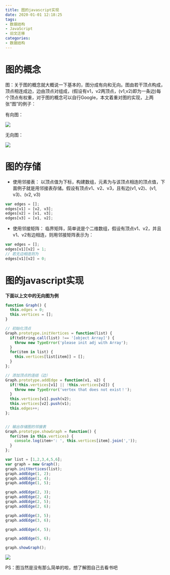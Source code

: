 ```yaml
---
title: 图的javascript实现
date: 2020-01-01 12:18:25
tags:
- 数据结构
- JavaScript
- 旧文迁移
categories:
- 数据结构
---
```



# 图的概念

图：关于图的概念就大概说一下基本的，图分成有向和无向。图由若干顶点构成，顶点相连成边，边由顶点对组成，(假设有v1，v2两顶点，(v1,v2)即为一条边)每个顶点有权重，对于图的概念可以自行Google，本文着重对图的实现，上两张“图”的例子：

<!-- more -->

有向图：

![](2838289-34f3c4e8246fdbfd.png)

无向图：

![](2838289-1effeaaa6413bc13.png)

# 图的存储

- 使用邻接表：
以顶点值为下标，构建数组，元素为与该顶点相连的顶点值，下面例子就是用邻接表存储。假设有顶点v1、v2、v3，且有边(v1, v2)、(v1, v3)、(v2, v3)
```js
var edges = [];
edges[v1] = [v2, v3];
edges[v2] = [v1, v3];
edges[v3] = [v1, v2];
```

- 使用邻接矩阵：
临界矩阵，简单说是个二维数组，假设有顶点v1、v2，并且v1、v2有边相连，则用邻接矩阵表示为：
```js
var edges = [];
edges[v1][v2] = 1;
// 若无边相连则为
edges[v1][v2] = 0;
```

# 图的javascript实现

**下面以上文中的无向图为例**
```js
function Graph() {
  this.edges = 0;
  this.vertices = [];
}

// 初始化顶点
Graph.prototype.initVertices = function(list) {
  if(toString.call(list) !== '[object Array]') {
    throw new TypeError('please init adj with Array');
  }
  for(item in list) {
    this.vertices[list[item]] = [];
  }
};

// 添加顶点的连结（边）
Graph.prototype.addEdge = function(v1, v2) {
  if(!this.vertices[v1] || !this.vertices[v2]) {
    throw new TypeError('vertex that does not exist！');
  }
  this.vertices[v1].push(v2);
  this.vertices[v2].push(v1);
  this.edges++; 
};


// 输出存储图的邻接表
Graph.prototype.showGraph = function() {
  for(item in this.vertices) {
    console.log(item+': ', this.vertices[item].join(','));
  }
};

var list = [1,2,3,4,5,6];
var graph = new Graph();
graph.initVertices(list);
graph.addEdge(1, 2);
graph.addEdge(1, 4);
graph.addEdge(1, 5);

graph.addEdge(2, 3);
graph.addEdge(2, 4);
graph.addEdge(2, 5);
graph.addEdge(2, 6);

graph.addEdge(3, 5);
graph.addEdge(3, 6);

graph.addEdge(4, 5);

graph.addEdge(5, 6);

graph.showGraph();
```

![](2838289-1e184a4fff1588ef.png)

PS：图当然是没有那么简单的啦，想了解图自己去看书吧
